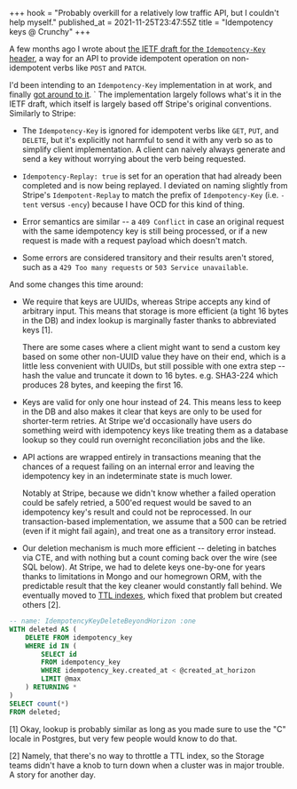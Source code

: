 +++
hook = "Probably overkill for a relatively low traffic API, but I couldn't help myself."
published_at = 2021-11-25T23:47:55Z
title = "Idempotency keys @ Crunchy"
+++

A few months ago I wrote about [the IETF draft for the `Idempotency-Key` header](/fragments/idempotency-key-draft), a way for an API to provide idempotent operation on non-idempotent verbs like `POST` and `PATCH`.

I'd been intending to an `Idempotency-Key` implementation in at work, and finally [got around to it](https://docs.crunchybridge.com/api/idempotency/).
`
The implementation largely follows what's it in the IETF draft, which itself is largely based off Stripe's original conventions. Similarly to Stripe:

* The `Idempotency-Key` is ignored for idempotent verbs like `GET`, `PUT`, and `DELETE`, but it's explicitly not harmful to send it with any verb so as to simplify client implementation. A client can naively always generate and send a key without worrying about the verb being requested.

* `Idempotency-Replay: true` is set for an operation that had already been completed and is now being replayed. I deviated on naming slightly from Stripe's `Idempotent-Replay` to match the prefix of `Idempotency-Key` (i.e. `-tent` versus `-ency`) because I have OCD for this kind of thing.

* Error semantics are similar -- a `409 Conflict` in case an original request with the same idempotency key is still being processed, or if a new request is made with a request payload which doesn't match.

* Some errors are considered transitory and their results aren't stored, such as a `429 Too many requests` or `503 Service unavailable`.

And some changes this time around:

* We require that keys are UUIDs, whereas Stripe accepts any kind of arbitrary input. This means that storage is more efficient (a tight 16 bytes in the DB) and index lookup is marginally faster thanks to abbreviated keys [1].

    There are some cases where a client might want to send a custom key based on some other non-UUID value they have on their end, which is a little less convenient with UUIDs, but still possible with one extra step -- hash the value and truncate it down to 16 bytes. e.g. SHA3-224 which produces 28 bytes, and keeping the first 16.

* Keys are valid for only one hour instead of 24. This means less to keep in the DB and also makes it clear that keys are only to be used for shorter-term retries. At Stripe we'd occasionally have users do something weird with idempotency keys like treating them as a database lookup so they could run overnight reconciliation jobs and the like.

* API actions are wrapped entirely in transactions meaning that the chances of a request failing on an internal error and leaving the idempotency key in an indeterminate state is much lower.

    Notably at Stripe, because we didn't know whether a failed operation could be safely retried, a 500'ed request would be saved to an idempotency key's result and could not be reprocessed. In our transaction-based implementation, we assume that a 500 can be retried (even if it might fail again), and treat one as a transitory error instead.

* Our deletion mechanism is much more efficient -- deleting in batches via CTE, and with nothing but a count coming back over the wire (see SQL below). At Stripe, we had to delete keys one-by-one for years thanks to limitations in Mongo and our homegrown ORM, with the predictable result that the key cleaner would constantly fall behind. We eventually moved to [TTL indexes](/fragments/ttl-indexes), which fixed that problem but created others [2].

``` sql
-- name: IdempotencyKeyDeleteBeyondHorizon :one
WITH deleted AS (
    DELETE FROM idempotency_key
    WHERE id IN (
        SELECT id
        FROM idempotency_key
        WHERE idempotency_key.created_at < @created_at_horizon
        LIMIT @max
    ) RETURNING *
)
SELECT count(*)
FROM deleted;
```

[1] Okay, lookup is probably similar as long as you made sure to use the "C" locale in Postgres, but very few people would know to do that.

[2] Namely, that there's no way to throttle a TTL index, so the Storage teams didn't have a knob to turn down when a cluster was in major trouble. A story for another day.
